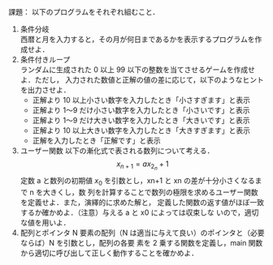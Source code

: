 <script async src="https://cdnjs.cloudflare.com/ajax/libs/mathjax/2.7.0/MathJax.js?config=TeX-AMS_CHTML"></script>
<script type="text/x-mathjax-config">
 MathJax.Hub.Config({
 tex2jax: {
 inlineMath: [["\\(","\\)"] ],
 displayMath: [ ['$$','$$'], ["\\[","\\]"] ]
 }
 });
</script>
課題： 以下のプログラムをそれぞれ組むこと．

1. 条件分岐\
西暦と月を入力すると，その月が何日まであるかを表示するプログラムを作成せよ．
1. 条件付きループ\
ランダムに生成された 0 以上 99 以下の整数を当てさせるゲームを作成せよ．ただし，
入力された数値と正解の値の差に応じて，以下のようなヒントを出力させよ．
   - 正解より 10 以上小さい数字を入力したとき「小さすぎます」と表示
   - 正解より 1～9 だけ小さい数字を入力したとき「小さいです」と表示
   - 正解より 1～9 だけ大きい数字を入力したとき「大きいです」と表示
   - 正解より 10 以上大きい数字を入力したとき「大きすぎます」と表示
   - 正解を入力したとき「正解です」と表示
1. ユーザー関数
以下の漸化式で表される数列について考える．\
$$x_{n+1} = ax_2_n + 1$$
定数 a と数列の初期値 $x_0$ を引数とし，xn+1 と xn の差が十分小さくなるまで n を大きくし，数
列を計算することで数列の極限を求めるユーザー関数を定義せよ．また，演繹的に求めた解と，
定義した関数の返す値がほぼ一致するか確かめよ．（注意）与える a と x0 によっては収束しな
いので，適切な値を用いよ．
4. 配列とポインタ
N 要素の配列（N は適当に与えて良い）のポインタと（必要ならば）N を引数とし，配列の各要
素を 2 乗する関数を定義し，main 関数から適切に呼び出して正しく動作することを確かめよ．
